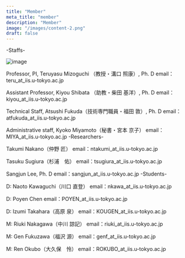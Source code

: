 ```yaml
---
title: "Member"
meta_title: "member"
description: "Member"
image: "/images/content-2.png"
draft: false
---
```


-Staffs-
<left>

![image](/images/NMDLlogo-gray.jpg)

Professor, PI, Teruyasu Mizoguchi （教授・溝口 照康）, Ph. D
email：teru_at_iis.u-tokyo.ac.jp
</left>

Assistant Professor, Kiyou Shibata （助教・柴田 基洋）, Ph. D
email：kiyou_at_iis.u-tokyo.ac.jp

Technical Staff, Atsushi Fukuda（技術専門職員・福田 敦）, Ph. D
email：atfukuda_at_iis.u-tokyo.ac.jp

Administrative staff, Kyoko Miyamoto（秘書・宮本 京子）
email：MIYA_at_iis.u-tokyo.ac.jp
-Researchers-

Takumi Nakano（仲野 匠）
email：ntakumi_at_iis.u-tokyo.ac.jp

Tasuku Sugiura（杉浦　佑）
email：tsugiura_at_iis.u-tokyo.ac.jp

Sangjun Lee, Ph. D
email：sangjun_at_iis.u-tokyo.ac.jp
-Students-

D: Naoto Kawaguchi（川口 直登）
email：nkawa_at_iis.u-tokyo.ac.jp

D: Poyen Chen
email：POYEN_at_iis.u-tokyo.ac.jp

D: Izumi Takahara（高原 泉）
email：KOUGEN_at_iis.u-tokyo.ac.jp

M: Riuki Nakagawa（中川 諒記）
email：riuki_at_iis.u-tokyo.ac.jp

M: Gen Fukuzawa（福沢 源）
email：genf_at_iis.u-tokyo.ac.jp

M: Ren Okubo（大久保　怜）
email：ROKUBO_at_iis.u-tokyo.ac.jp

